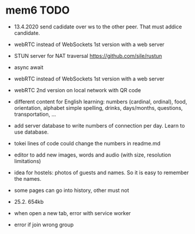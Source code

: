 # mem6 TODO

- 13.4.2020 send cadidate over ws to the other peer. That must addice candidate.

- webRTC instead of WebSockets 1st version with a web server
- STUN server for NAT traversal <https://github.com/sile/rustun>
- async await
- webRTC instead of WebSockets 1st version with a web server
- webRTC 2nd version on local network with QR code
- different content for English learning: numbers (cardinal, ordinal), food, orientation, alphabet simple spelling, drinks, days/months, questions, transportation, ...  
- add server database to write numbers of connection per day. Learn to use database.
- tokei lines of code could change the numbers in readme.md  
- editor to add new images, words and audio (with size, resolution limitations)  
- idea for hostels: photos of guests and names. So it is easy to remember the names.  
- some pages can go into history, other must not
- 25.2. 654kb
- when open a new tab, error with service worker
- error if join wrong group
